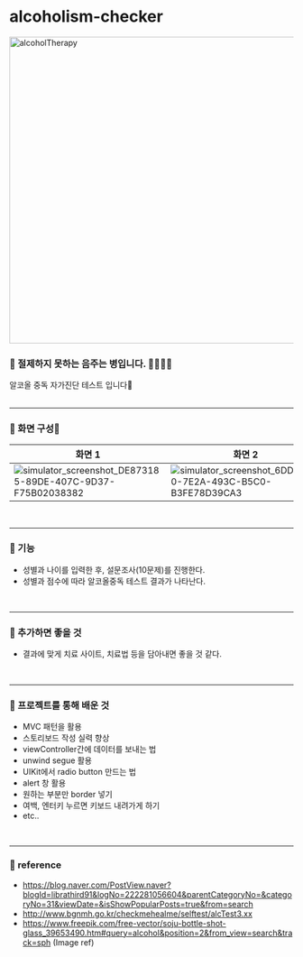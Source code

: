 # alcoholism-checker
<img width="544" alt="alcoholTherapy" src="https://github.com/hyung6370/my-memo-app/assets/81064963/45dda311-e715-4ca2-b75a-255152f99a9c">

### 🥃 절제하지 못하는 음주는 병입니다. 🙅🏻‍♂️❌
알코올 중독 자가진단 테스트 입니다🩵
<br /><br /><hr />

### 📌 화면 구성📱
|화면 1|화면 2|화면 3|화면 4|
|---|---|---|---|
|![simulator_screenshot_DE873185-89DE-407C-9D37-F75B02038382](https://github.com/hyung6370/my-memo-app/assets/81064963/da5cfefb-46c4-487f-80cc-c033e34690a7)|![simulator_screenshot_6DD64D70-7E2A-493C-B5C0-B3FE78D39CA3](https://github.com/hyung6370/my-memo-app/assets/81064963/a081bbb4-81df-48be-b0cf-64e65894196b)|![simulator_screenshot_CE727432-894C-4C9C-8FD7-F8D362553C1F](https://github.com/hyung6370/my-memo-app/assets/81064963/fb38f744-d8a4-4648-8284-bfae09b6c254)|![simulator_screenshot_CA8AF9AE-E62A-4C98-B1D0-E9ABC59D0483](https://github.com/hyung6370/my-memo-app/assets/81064963/cf4fee82-e418-4f77-a6e9-7ee0f59c0505)|

<br /><hr />

### 📌 기능
- 성별과 나이를 입력한 후, 설문조사(10문제)를 진행한다.
- 성별과 점수에 따라 알코올중독 테스트 결과가 나타난다.

<br /><hr />

### 📌 추가하면 좋을 것
- 결과에 맞게 치료 사이트, 치료법 등을 담아내면 좋을 것 같다.

<br /><hr />

### 📌 프로젝트를 통해 배운 것
- MVC 패턴을 활용
- 스토리보드 작성 실력 향상
- viewController간에 데이터를 보내는 법
- unwind segue 활용
- UIKit에서 radio button 만드는 법
- alert 창 활용
- 원하는 부분만 border 넣기
- 여백, 엔터키 누르면 키보드 내려가게 하기
- etc..

<br /><hr />

### 📌 reference
- https://blog.naver.com/PostView.naver?blogId=librathird91&logNo=222281056604&parentCategoryNo=&categoryNo=31&viewDate=&isShowPopularPosts=true&from=search
- http://www.bgnmh.go.kr/checkmehealme/selftest/alcTest3.xx
- https://www.freepik.com/free-vector/soju-bottle-shot-glass_39653490.htm#query=alcohol&position=2&from_view=search&track=sph (Image ref)